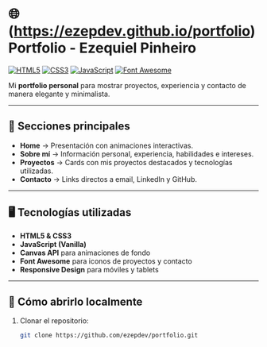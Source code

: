 # 🌐 (https://ezepdev.github.io/portfolio) Portfolio - Ezequiel Pinheiro

[![HTML5](https://img.shields.io/badge/HTML5-E34F26?style=flat&logo=html5&logoColor=white)]()
[![CSS3](https://img.shields.io/badge/CSS3-1572B6?style=flat&logo=css3&logoColor=white)]()
[![JavaScript](https://img.shields.io/badge/JavaScript-F7DF1E?style=flat&logo=javascript&logoColor=black)]()
[![Font Awesome](https://img.shields.io/badge/Font%20Awesome-5867dd?style=flat&logo=font-awesome&logoColor=white)]()

Mi **portfolio personal** para mostrar proyectos, experiencia y contacto de manera elegante y minimalista.

---

## 📂 Secciones principales

- **Home** → Presentación con animaciones interactivas.  
- **Sobre mí** → Información personal, experiencia, habilidades e intereses.  
- **Proyectos** → Cards con mis proyectos destacados y tecnologías utilizadas.  
- **Contacto** → Links directos a email, LinkedIn y GitHub.

---

## 🖥️ Tecnologías utilizadas

- **HTML5 & CSS3**
- **JavaScript (Vanilla)**
- **Canvas API** para animaciones de fondo
- **Font Awesome** para iconos de proyectos y contacto
- **Responsive Design** para móviles y tablets

---

## 🚀 Cómo abrirlo localmente

1. Clonar el repositorio:  
   ```bash
   git clone https://github.com/ezepdev/portfolio.git
